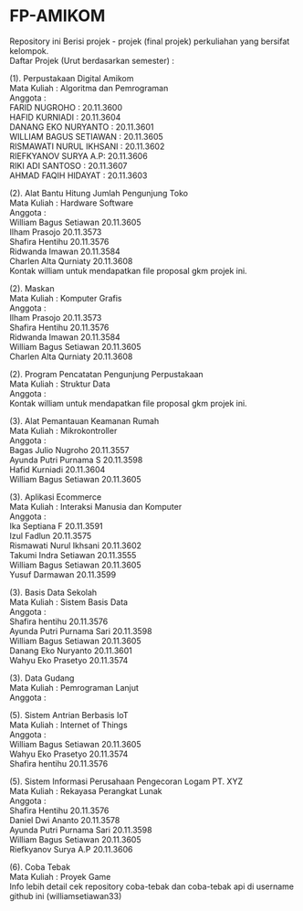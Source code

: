 # FP-AMIKOM
Repository ini Berisi projek - projek (final projek) perkuliahan yang bersifat kelompok.<br>
Daftar Projek (Urut berdasarkan semester) :<br>

(1). Perpustakaan Digital Amikom<br>
   Mata Kuliah : Algoritma dan Pemrograman<br>
   Anggota :<br>
   FARID NUGROHO : 20.11.3600<br>
   HAFID KURNIADI : 20.11.3604<br>
   DANANG EKO NURYANTO : 20.11.3601<br>
   WILLIAM BAGUS SETIAWAN : 20.11.3605<br>
   RISMAWATI NURUL IKHSANI : 20.11.3602<br>
   RIEFKYANOV SURYA A.P: 20.11.3606<br>
   RIKI ADI SANTOSO : 20.11.3607<br>
   AHMAD FAQIH HIDAYAT : 20.11.3603<br>
   
(2). Alat Bantu Hitung Jumlah Pengunjung Toko<br>
   Mata Kuliah : Hardware Software<br>
   Anggota :<br>
   William Bagus Setiawan 20.11.3605<br>
   Ilham Prasojo 20.11.3573<br>
   Shafira Hentihu 20.11.3576<br>
   Ridwanda Imawan 20.11.3584<br>
   Charlen Alta Qurniaty 20.11.3608<br>
   Kontak william untuk mendapatkan file proposal gkm projek ini.<br>
   
(2). Maskan<br>
   Mata Kuliah : Komputer Grafis<br>
   Anggota :<br>
   Ilham Prasojo 20.11.3573<br>
   Shafira Hentihu 20.11.3576<br>
   Ridwanda Imawan 20.11.3584<br>
   William Bagus Setiawan 20.11.3605<br>
   Charlen Alta Qurniaty 20.11.3608<br>
   
(2). Program Pencatatan Pengunjung Perpustakaan<br>
   Mata Kuliah : Struktur Data<br>
   Anggota :<br>
   Kontak william untuk mendapatkan file proposal gkm projek ini.<br>
   
(3). Alat Pemantauan Keamanan Rumah<br>
   Mata Kuliah : Mikrokontroller<br>
   Anggota :<br>
   Bagas Julio Nugroho 20.11.3557<br>
   Ayunda Putri Purnama S 20.11.3598<br>
   Hafid Kurniadi 20.11.3604<br>
   William Bagus Setiawan 20.11.3605<br>
   
(3). Aplikasi Ecommerce<br>
   Mata Kuliah : Interaksi Manusia dan Komputer<br>
   Anggota :<br>
   Ika Septiana F 20.11.3591<br>
   Izul Fadlun 20.11.3575<br>
   Rismawati Nurul Ikhsani 20.11.3602<br>
   Takumi Indra Setiawan 20.11.3555<br>
   William Bagus Setiawan 20.11.3605<br>
   Yusuf Darmawan 20.11.3599<br>
   
(3). Basis Data Sekolah<br>
   Mata Kuliah : Sistem Basis Data<br>
   Anggota :<br>
   Shafira hentihu 20.11.3576<br>
   Ayunda Putri Purnama Sari 20.11.3598<br>
   William Bagus Setiawan 20.11.3605<br>
   Danang Eko Nuryanto 20.11.3601<br>
   Wahyu Eko Prasetyo 20.11.3574<br>
   
(3). Data Gudang<br>
   Mata Kuliah : Pemrograman Lanjut<br>
   Anggota :<br>
   
(5). Sistem Antrian Berbasis IoT<br>
   Mata Kuliah : Internet of Things<br>
   Anggota :<br>
   William Bagus Setiawan 20.11.3605<br>
   Wahyu Eko Prasetyo 20.11.3574<br>
   Shafira hentihu 20.11.3576<br>
   
(5). Sistem Informasi Perusahaan Pengecoran Logam PT. XYZ<br>
   Mata Kuliah : Rekayasa Perangkat Lunak<br>
   Anggota :<br>
   Shafira Hentihu 20.11.3576<br>
   Daniel Dwi Ananto 20.11.3578<br>
   Ayunda Putri Purnama Sari 20.11.3598<br>
   William Bagus Setiawan 20.11.3605<br>
   Riefkyanov Surya A.P 20.11.3606<br>
   
(6). Coba Tebak<br>
   Mata Kuliah : Proyek Game<br>
   Info lebih detail cek repository coba-tebak dan coba-tebak api di username github ini (williamsetiawan33)
